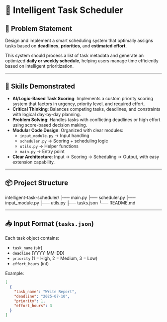 # 🧠 Intelligent Task Scheduler

## 🚀 Problem Statement

Design and implement a smart scheduling system that optimally assigns tasks based on **deadlines**, **priorities**, and **estimated effort**.

This system should process a list of task metadata and generate an optimized **daily or weekly schedule**, helping users manage time efficiently based on intelligent prioritization.

---

## 🧩 Skills Demonstrated

- **AI/Logic-Based Task Scoring**: Implements a custom priority scoring system that factors in urgency, priority level, and required effort.
- **Critical Thinking**: Balances competing tasks, deadlines, and constraints with logical day-by-day planning.
- **Problem Solving**: Handles tasks with conflicting deadlines or high effort using score-based decision making.
- **Modular Code Design**: Organized with clear modules:
  - `input_module.py` → Input handling
  - `scheduler.py` → Scoring + scheduling logic
  - `utils.py` → Helper functions
  - `main.py` → Entry point
- **Clear Architecture**: Input → Scoring → Scheduling → Output, with easy extension capability.

---

## 📦 Project Structure

intelligent-task-scheduler/
├── main.py
├── scheduler.py
├── input_module.py
├── utils.py
├── tasks.json
└── README.md


---

## 📥 Input Format (`tasks.json`)

Each task object contains:
- `task_name` (str)
- `deadline` (YYYY-MM-DD)
- `priority` (1 = High, 2 = Medium, 3 = Low)
- `effort_hours` (int)

Example:

```json
[
  {
    "task_name": "Write Report",
    "deadline": "2025-07-10",
    "priority": 1,
    "effort_hours": 3
  }
]
